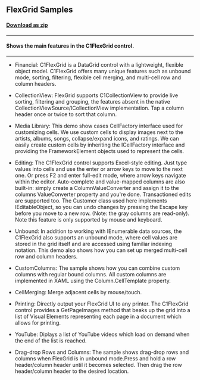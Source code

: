 ## FlexGrid Samples
#### [Download as zip](https://grapecity.github.io/DownGit/#/home?url=https://github.com/GrapeCity/ComponentOne-UWP-Samples/tree/master/C1.UWP.FlexGrid/CS/FlexGridSamples)
____
#### Shows the main features in the C1FlexGrid control.
____

* Financial:
C1FlexGrid is a DataGrid control with a lightweight, flexible object model. C1FlexGrid offers many unique features such as unbound mode, sorting, filtering, flexible cell merging, and multi-cell row and column headers.


* CollectionView:
FlexGrid supports C1CollectionView to provide live sorting, filtering and grouping, the features absent in the native CollectionViewSource/ICollectionView implementation. Tap a column header once or twice to sort that column.


* Media Library:
This demo show cases CellFactory interface used for customizing cells. We use custom cells to display images next to the artists, albums, songs, collapse/expand icons, and ratings. We can easily create custom cells by inheriting the ICellFactory interface and providing the FrameworkElement objects used to represent the cells.


* Editing:
The C1FlexGrid control supports Excel-style editing. Just type values into cells and use the enter or arrow keys to move to the next one. Or press F2 and enter full-edit mode, where arrow keys navigate within the editor. Auto-complete and value-mapped columns are also built-in: simply create a ColumnValueConverter and assign it to the columns ValueConverter property and you're done. Transactioned edits are supported too. The Customer class used here implements IEditableObject, so you can undo changes by pressing the Escape key before you move to a new row. (Note: the gray columns are read-only). Note this feature is only supported by mouse and keyboard.


* Unbound:
In addition to working with IEnumerable data sources, the C1FlexGrid also supports an unbound mode, where cell values are stored in the grid itself and are accessed using familiar indexing notation. This demo also shows how you can set up merged multi-cell row and column headers.


* CustomColumns:
The sample shows how you can combine custom columns with regular bound columns. All custom columns are implemented in XAML using the Column.CellTemplate property.


* CellMerging:
Merge adjacent cells by mouse/touch.


* Printing:
Directly output your FlexGrid UI to any printer. The C1FlexGrid control provides a GetPageImages method that beaks up the grid into a list of Visual Elements representing each page in a document which allows for printing.


* YouTube:
Diplays a list of YouTube videos which load on demand when the end of the list is reached.


* Drag-drop Rows and Columns:
The sample shows drag-drop rows and columns when FlexGrid is in unbound mode.Press and hold a row header/column header until it becomes selected. Then drag the row header/column header to the desired location.
